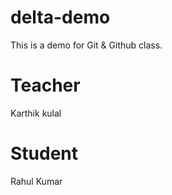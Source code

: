 # delta-demo
This is a demo for Git &amp; Github class.


# Teacher
Karthik kulal

# Student
Rahul Kumar